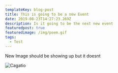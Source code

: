 ```yaml
---
templateKey: blog-post
title: This is going to be a new Event
date: 2019-08-23T14:27:23.269Z
description: Is it going to be the next new event
featuredpost: true
featuredimage: /img/poem.gif
tags:
  - Test
---
```

New Image should be showing up but it doesnt 

![Cagatio](/img/cagatio.jpg "Here's a cagatio")
